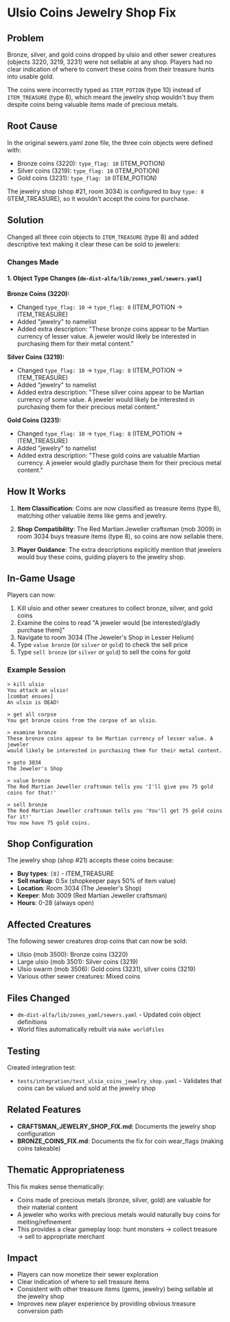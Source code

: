 # Ulsio Coins Jewelry Shop Fix

## Problem
Bronze, silver, and gold coins dropped by ulsio and other sewer creatures (objects 3220, 3219, 3231) were not sellable at any shop. Players had no clear indication of where to convert these coins from their treasure hunts into usable gold.

The coins were incorrectly typed as `ITEM_POTION` (type 10) instead of `ITEM_TREASURE` (type 8), which meant the jewelry shop wouldn't buy them despite coins being valuable items made of precious metals.

## Root Cause
In the original sewers.yaml zone file, the three coin objects were defined with:
- Bronze coins (3220): `type_flag: 10` (ITEM_POTION)
- Silver coins (3219): `type_flag: 10` (ITEM_POTION)
- Gold coins (3231): `type_flag: 10` (ITEM_POTION)

The jewelry shop (shop #21, room 3034) is configured to buy `type: 8` (ITEM_TREASURE), so it wouldn't accept the coins for purchase.

## Solution
Changed all three coin objects to `ITEM_TREASURE` (type 8) and added descriptive text making it clear these can be sold to jewelers:

### Changes Made

#### 1. Object Type Changes (`dm-dist-alfa/lib/zones_yaml/sewers.yaml`)

**Bronze Coins (3220):**
- Changed `type_flag: 10` → `type_flag: 8` (ITEM_POTION → ITEM_TREASURE)
- Added "jewelry" to namelist
- Added extra description: "These bronze coins appear to be Martian currency of lesser value. A jeweler would likely be interested in purchasing them for their metal content."

**Silver Coins (3219):**
- Changed `type_flag: 10` → `type_flag: 8` (ITEM_POTION → ITEM_TREASURE)
- Added "jewelry" to namelist
- Added extra description: "These silver coins appear to be Martian currency of some value. A jeweler would likely be interested in purchasing them for their precious metal content."

**Gold Coins (3231):**
- Changed `type_flag: 10` → `type_flag: 8` (ITEM_POTION → ITEM_TREASURE)
- Added "jewelry" to namelist
- Added extra description: "These gold coins are valuable Martian currency. A jeweler would gladly purchase them for their precious metal content."

## How It Works

1. **Item Classification**: Coins are now classified as treasure items (type 8), matching other valuable items like gems and jewelry.

2. **Shop Compatibility**: The Red Martian Jeweller craftsman (mob 3009) in room 3034 buys treasure items (type 8), so coins are now sellable there.

3. **Player Guidance**: The extra descriptions explicitly mention that jewelers would buy these coins, guiding players to the jewelry shop.

## In-Game Usage

Players can now:
1. Kill ulsio and other sewer creatures to collect bronze, silver, and gold coins
2. Examine the coins to read "A jeweler would [be interested/gladly purchase them]"
3. Navigate to room 3034 (The Jeweler's Shop in Lesser Helium)
4. Type `value bronze` (or `silver` or `gold`) to check the sell price
5. Type `sell bronze` (or `silver` or `gold`) to sell the coins for gold

### Example Session
```
> kill ulsio
You attack an ulsio!
[combat ensues]
An ulsio is DEAD!

> get all corpse
You get bronze coins from the corpse of an ulsio.

> examine bronze
These bronze coins appear to be Martian currency of lesser value. A jeweler
would likely be interested in purchasing them for their metal content.

> goto 3034
The Jeweler's Shop

> value bronze
The Red Martian Jeweller craftsman tells you 'I'll give you 75 gold coins for that!'

> sell bronze
The Red Martian Jeweller craftsman tells you 'You'll get 75 gold coins for it!'
You now have 75 gold coins.
```

## Shop Configuration

The jewelry shop (shop #21) accepts these coins because:
- **Buy types**: `[8]` - ITEM_TREASURE
- **Sell markup**: 0.5x (shopkeeper pays 50% of item value)
- **Location**: Room 3034 (The Jeweler's Shop)
- **Keeper**: Mob 3009 (Red Martian Jeweller craftsman)
- **Hours**: 0-28 (always open)

## Affected Creatures

The following sewer creatures drop coins that can now be sold:
- Ulsio (mob 3500): Bronze coins (3220)
- Large ulsio (mob 3501): Silver coins (3219)
- Ulsio swarm (mob 3506): Gold coins (3231), silver coins (3219)
- Various other sewer creatures: Mixed coins

## Files Changed

- `dm-dist-alfa/lib/zones_yaml/sewers.yaml` - Updated coin object definitions
- World files automatically rebuilt via `make worldfiles`

## Testing

Created integration test:
- `tests/integration/test_ulsio_coins_jewelry_shop.yaml` - Validates that coins can be valued and sold at the jewelry shop

## Related Features

- **CRAFTSMAN_JEWELRY_SHOP_FIX.md**: Documents the jewelry shop configuration
- **BRONZE_COINS_FIX.md**: Documents the fix for coin wear_flags (making coins takeable)

## Thematic Appropriateness

This fix makes sense thematically:
- Coins made of precious metals (bronze, silver, gold) are valuable for their material content
- A jeweler who works with precious metals would naturally buy coins for melting/refinement
- This provides a clear gameplay loop: hunt monsters → collect treasure → sell to appropriate merchant

## Impact

- Players can now monetize their sewer exploration
- Clear indication of where to sell treasure items
- Consistent with other treasure items (gems, jewelry) being sellable at the jewelry shop
- Improves new player experience by providing obvious treasure conversion path
